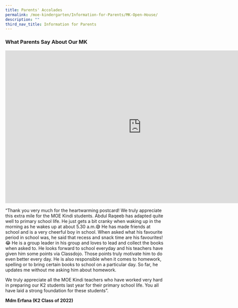 ```yaml
---
title: Parents' Accolades
permalink: /moe-kindergarten/Information-for-Parents/MK-Open-House/
description: ""
third_nav_title: Information for Parents
---
```

### What Parents Say About Our MK

<iframe width="853" height="480" src="https://www.youtube.com/embed/hxr_XYoy4SY" title="Experience@MK" frameborder="0" allow="accelerometer; autoplay; clipboard-write; encrypted-media; gyroscope; picture-in-picture; web-share" allowfullscreen></iframe>
<br>

“Thank you very much for the heartwarming postcard! We truly appreciate this extra mile for the MOE Kindi students. Abdul Raqeeb has adapted quite well to primary school life. He just gets a bit cranky when waking up in the morning as he wakes up at about 5.30 a.m.😅 He has made friends at school and is a very cheerful boy in school. When asked what his favourite period in school was, he said that recess and snack time are his favourites! 😂 He is a group leader in his group and loves to lead and collect the books when asked to. He looks forward to school everyday and his teachers have given him some points via Classdojo. Those points truly motivate him to do even better every day. He is also responsible when it comes to homework, spelling or to bring certain books to school on a particular day. So far, he updates me without me asking him about homework.

We truly appreciate all the MOE Kindi teachers who have worked very hard in preparing our K2 students last year for their primary school life. You all have laid a strong foundation for these students”.

**Mdm Erfana (K2 Class of 2022)**